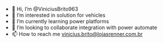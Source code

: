 - 👋 Hi, I’m @ViniciusBrito963
- 👀 I’m interested in solution for vehicles 
- 🌱 I’m currently learning power platforms
- 💞️ I’m looking to collaborate integration with power automate
- 📫 How to reach me vinicius.brito@lojasrenner.com.br 

<!---
ViniciusBrito963/ViniciusBrito963 is a ✨ special ✨ repository because its `README.md` (this file) appears on your GitHub profile.
You can click the Preview link to take a look at your changes.
--->

